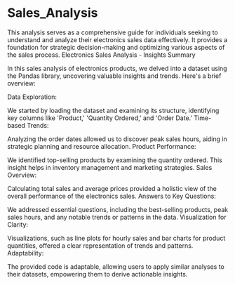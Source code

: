 # Sales_Analysis
This analysis serves as a comprehensive guide for individuals seeking to understand and analyze their electronics sales data effectively. It provides a foundation for strategic decision-making and optimizing various aspects of the sales process.
Electronics Sales Analysis - Insights Summary

In this sales analysis of electronics products, we delved into a dataset using the Pandas library, uncovering valuable insights and trends. Here's a brief overview:

Data Exploration:

We started by loading the dataset and examining its structure, identifying key columns like 'Product,' 'Quantity Ordered,' and 'Order Date.'
Time-based Trends:

Analyzing the order dates allowed us to discover peak sales hours, aiding in strategic planning and resource allocation.
Product Performance:

We identified top-selling products by examining the quantity ordered. This insight helps in inventory management and marketing strategies.
Sales Overview:

Calculating total sales and average prices provided a holistic view of the overall performance of the electronics sales.
Answers to Key Questions:

We addressed essential questions, including the best-selling products, peak sales hours, and any notable trends or patterns in the data.
Visualization for Clarity:

Visualizations, such as line plots for hourly sales and bar charts for product quantities, offered a clear representation of trends and patterns.
Adaptability:

The provided code is adaptable, allowing users to apply similar analyses to their datasets, empowering them to derive actionable insights.
